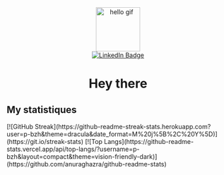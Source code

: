 <div id="header" align="center">
  <img src="https://media.giphy.com/media/26xBwdIuRJiAIqHwA/giphy.gif" width="100" alt="hello gif" />
  <div id="badges">
    <a href="https://www.linkedin.com/in/ronan-questier-810399236/">
      <img src="https://img.shields.io/badge/LinkedIn-blue?style=for-the-badge&logo=linkedin&logoColor=white" alt="LinkedIn Badge"/>
    </a>
  </div>
  <img src="https://komarev.com/ghpvc/?username=p-bzh&style=flat-square&color=blue" alt=""/>
  <h1>Hey there</h1>
 </div>
 <h2>My statistiques</h2>
[![GitHub Streak](https://github-readme-streak-stats.herokuapp.com?user=p-bzh&theme=dracula&date_format=M%20j%5B%2C%20Y%5D)](https://git.io/streak-stats)
[![Top Langs](https://github-readme-stats.vercel.app/api/top-langs/?username=p-bzh&layout=compact&theme=vision-friendly-dark)](https://github.com/anuraghazra/github-readme-stats)
 
